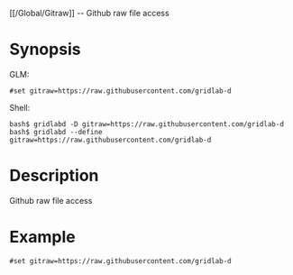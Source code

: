 [[/Global/Gitraw]] -- Github raw file access

# Synopsis

GLM:

~~~
#set gitraw=https://raw.githubusercontent.com/gridlab-d
~~~

Shell:

~~~
bash$ gridlabd -D gitraw=https://raw.githubusercontent.com/gridlab-d
bash$ gridlabd --define gitraw=https://raw.githubusercontent.com/gridlab-d
~~~

# Description

Github raw file access

# Example

~~~
#set gitraw=https://raw.githubusercontent.com/gridlab-d
~~~
